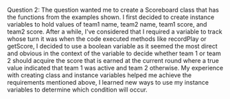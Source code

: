 Question 2: The question wanted me to create a Scoreboard class that has the functions from the examples shown. I first decided to create instance variables to hold values of team1 name, team2 name, team1 score, and team2 score. After a while, I've considered that I required a variable to track whose turn it was when the code executed methods like recordPlay or getScore, I decided to use a boolean variable as it seemed the most direct and obvious in the context of the variable to decide whether team 1 or team 2 should acquire the score that is earned at the current round where a true value indicated that team 1 was active and team 2 otherwise. My experience with creating class and instance variables helped me achieve the requirements mentioned above, I learned new ways to use my instance variables to determine which condition will occur.
